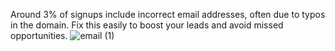 Around 3% of signups include incorrect email addresses, often due to typos in the domain. Fix this easily to boost your leads and avoid missed opportunities.
![email (1)](https://github.com/user-attachments/assets/6f5bf6d9-180f-4e79-9c80-3ad990fbaf74)
